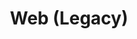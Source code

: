 ---
layout: redirect.njk
permalink: false
hideInSitemap: true
tags: level2
key: legacy_fr
title: Web (Legacy)
redirect: /de/design-system/legacy/overview/
parent: designsystem_fr
order: 70
eleventyExcludeFromCollections: true
---
